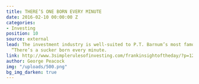 ```yaml
---
title: THERE’S ONE BORN EVERY MINUTE
date: 2016-02-10 00:00:00 Z
categories:
- Investing
position: 10
source: external
lead: The investment industry is well-suited to P.T. Barnum’s most famous utterance,
  “There’s a sucker born every minute.
link: http://www.3simplerulesofinvesting.com/frankinsightoftheday/?p=1297
author: George Peacock
img: "/uploads/500.png"
bg_img_darken: true
---
```


